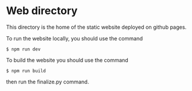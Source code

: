 # Web directory
This directory is the home of the static website deployed on github pages.

To run the website locally, you should use the command

`$ npm run dev`

To build the website you should use the command

`$ npm run build`

then run the finalize.py command.